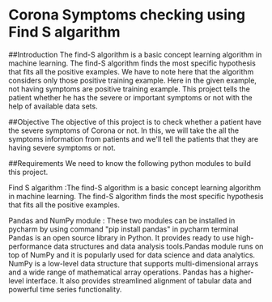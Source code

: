 # Corona Symptoms checking using Find S algarithm

##Introduction
The find-S algorithm is a basic concept learning algorithm in machine learning. The find-S algorithm finds the most specific hypothesis that fits all the positive examples. We have to note here that the algorithm considers only those positive training example. Here in the given example, not having symptoms are positive training example. This project tells the patient whether he has the severe or important symptoms or not with the help of available data sets.

##Objective
The objective of this project is to check whether a patient have the severe symptoms of Corona or not.
In this, we will take the all the symptoms information from patients and we'll tell the patients that they are having severe symptoms or not.

##Requirements
We need to know the following python modules to build this project.

Find S algarithm :The find-S algorithm is a basic concept learning algorithm in machine learning. The find-S algorithm finds the most specific hypothesis that fits all the positive examples.

Pandas and NumPy module : These two modules can be installed in pycharm by using command "pip install pandas" in pycharm terminal
Pandas is an open source library in Python. It provides ready to use high-performance data structures and data analysis tools.Pandas module runs on top of NumPy and it is popularly used for data science and data analytics. NumPy is a low-level data structure that supports multi-dimensional arrays and a wide range of mathematical array operations. Pandas has a higher-level interface. It also provides streamlined alignment of tabular data and powerful time series functionality. 
